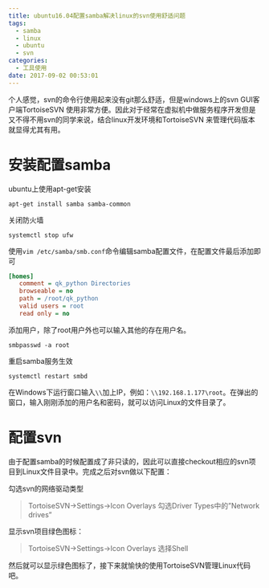 ```yaml
---
title: ubuntu16.04配置samba解决linux的svn使用舒适问题
tags:
  - samba
  - linux
  - ubuntu
  - svn
categories:
  - 工具使用
date: 2017-09-02 00:53:01
---
```



个人感觉，svn的命令行使用起来没有git那么舒适，但是windows上的svn GUI客户端TortoiseSVN 使用非常方便。因此对于经常在虚拟机中做服务程序开发但是又不得不用svn的同学来说，结合linux开发环境和TortoiseSVN 来管理代码版本就显得尤其有用。

# 安装配置samba

ubuntu上使用apt-get安装

```shell
apt-get install samba samba-common
```

<!--more-->

关闭防火墙

```shell
systemctl stop ufw
```

使用`vim /etc/samba/smb.conf`命令编辑samba配置文件，在配置文件最后添加即可

```ini
[homes]
   comment = qk_python Directories
   browseable = no
   path = /root/qk_python
   valid users = root
   read only = no
```

添加用户，除了root用户外也可以输入其他的存在用户名。

```shell
smbpasswd -a root
```

重启samba服务生效

```shell
systemctl restart smbd
```

在Windows下运行窗口输入`\\`加上IP，例如：`\\192.168.1.177\root`。在弹出的窗口，输入刚刚添加的用户名和密码，就可以访问Linux的文件目录了。

# 配置svn

由于配置samba的时候配置成了非只读的，因此可以直接checkout相应的svn项目到Linux文件目录中。完成之后对svn做以下配置：

勾选svn的网络驱动类型

> TortoiseSVN->Settings->Icon Overlays  勾选Driver Types中的”Network drives”

显示svn项目绿色图标：

> TortoiseSVN->Settings->Icon Overlays 选择Shell

然后就可以显示绿色图标了，接下来就愉快的使用TortoiseSVN管理Linux代码吧。

